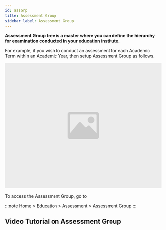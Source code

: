 ```yaml
---
id: assGrp
title: Assessment Group
sidebar_label: Assessment Group
---
```


**Assessment Group tree is a master where you can define the hierarchy for examination conducted in your education institute.**

For example, if you wish to conduct an assessment for each Academic Term within an Academic Year, then setup Assessment Group as follows.

![image](images/image.jpg)

To access the Assessment Group, go to

:::note
Home > Education > Assessment > Assessment Group
:::

## Video Tutorial on Assessment Group
